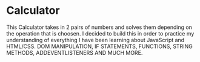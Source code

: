 # Calculator

This Calculator takes in 2 pairs of numbers and solves them depending
on the operation that is choosen. I decided to build this in order to practice
my understanding of everything I have been learning about JavaScript and HTML/CSS.
DOM MANIPULATION, IF STATEMENTS, FUNCTIONS, STRING METHODS, ADDEVENTLISTENERS AND MUCH MORE. 